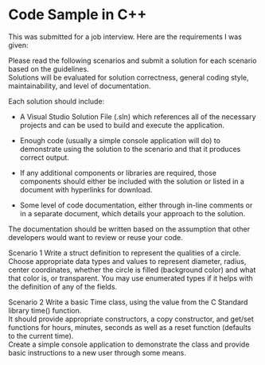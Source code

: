 ﻿# Code Sample in C++

This was submitted for a job interview.
Here are the requirements I was given:


Please read the following scenarios and submit a solution for each scenario based on the guidelines.  
Solutions will be evaluated for 
	solution correctness, 
	general coding style, 
	maintainability, 
	and level of documentation.  

Each solution should include:

- A Visual Studio Solution File (.sln) which references all of the necessary projects and can be used to build and execute the application.

- Enough code (usually a simple console application will do) to demonstrate using the solution to the scenario and that it produces correct output.

- If any additional components or libraries are required, those components should either be included with the solution or listed in a document with hyperlinks for download.

- Some level of code documentation, either through in-line comments or in a separate document, which details your approach to the solution.  
		
The documentation should be written based on the assumption that other developers would want to review or reuse your code.


Scenario 1
Write a struct definition to represent the qualities of a circle.  
Choose appropriate data types and values to represent diameter, radius, center coordinates, whether the circle is filled (background color) and what that color is, or transparent. 
You may use enumerated types if it helps with the definition of any of the fields.


Scenario 2
Write a basic Time class, using the value from the C Standard library time() function.  
It should provide appropriate constructors, a copy constructor, and get/set functions for hours, minutes, seconds as well as a reset function (defaults to the current time).  
Create a simple console application to demonstrate the class and provide basic instructions to a new user through some means.

